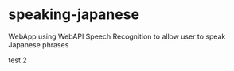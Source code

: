 # speaking-japanese
WebApp using WebAPI Speech Recognition to allow user to speak Japanese phrases

test 2

